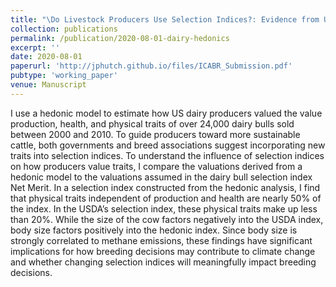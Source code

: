 ```yaml
---
title: "\Do Livestock Producers Use Selection Indices?: Evidence from US Dairy Bull Prices"
collection: publications
permalink: /publication/2020-08-01-dairy-hedonics
excerpt: ''
date: 2020-08-01
paperurl: 'http://jphutch.github.io/files/ICABR_Submission.pdf'
pubtype: 'working_paper'
venue: Manuscript
---
```


I use a hedonic model to estimate how US dairy producers valued the value production,
health, and physical traits of over 24,000 dairy bulls sold between 2000 and 2010. 
To guide producers toward more sustainable cattle, both governments and breed
associations suggest incorporating new traits into selection indices. To understand the
influence of selection indices on how producers value traits, I compare the valuations
derived from a hedonic model to the valuations assumed in the dairy bull selection
index Net Merit. In a selection index constructed from the hedonic analysis, I find
that physical traits independent of production and health are nearly 50% of the index.
In the USDA’s selection index, these physical traits make up less than 20%. While the
size of the cow factors negatively into the USDA index, body size factors positively
into the hedonic index. Since body size is strongly correlated to methane emissions,
these findings have significant implications for how breeding decisions may contribute
to climate change and whether changing selection indices will meaningfully impact
breeding decisions.
